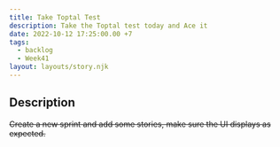 ```yaml
---
title: Take Toptal Test
description: Take the Toptal test today and Ace it
date: 2022-10-12 17:25:00.00 +7
tags:
  - backlog
  - Week41
layout: layouts/story.njk
---
```


## Description

~~Create a new sprint and add some stories, make sure the UI displays as expected.~~
